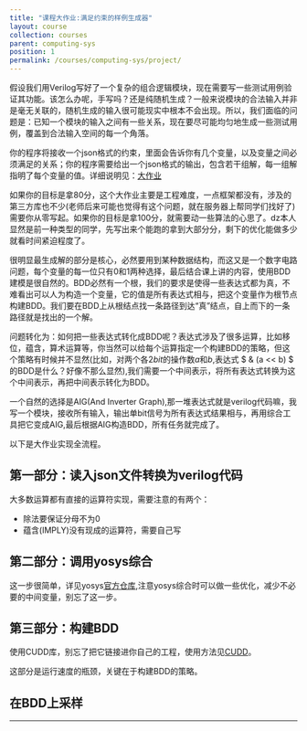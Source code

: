 ```yaml
---
title: "课程大作业:满足约束的样例生成器"
layout: course
collection: courses
parent: computing-sys
position: 1
permalink: /courses/computing-sys/project/
---
```


假设我们用Verilog写好了一个复杂的组合逻辑模块，现在需要写一些测试用例验证其功能。该怎么办呢，手写吗？还是纯随机生成？一般来说模块的合法输入并非是毫无关联的，随机生成的输入很可能现实中根本不会出现。所以，我们面临的问题是：已知一个模块的输入之间有一些关系，现在要尽可能均匀地生成一些测试用例，覆盖到合法输入空间的每一个角落。


你的程序将接收一个json格式的约束，里面会告诉你有几个变量，以及变量之间必须满足的关系；你的程序需要给出一个json格式的输出，包含若干组解，每一组解指明了每个变量的值。详细说明见：[大作业](https://github.com/pku-liang/sv-sampler-lab)

如果你的目标是拿80分，这个大作业主要是工程难度，一点框架都没有，涉及的第三方库也不少(老师后来可能也觉得有这个问题，就在服务器上帮同学们找好了)需要你从零写起。如果你的目标是拿100分，就需要动一些算法的心思了。dz本人显然是前一种类型的同学，先写出来个能跑的拿到大部分分，剩下的优化能做多少就看时间紧迫程度了。

很明显最生成解的部分是核心，必然要用到某种数据结构，而这又是一个数字电路问题，每个变量的每一位只有0和1两种选择，最后结合课上讲的内容，使用BDD建模是很自然的。BDD必然有一个根，我们的要求是使得一些表达式都为真，不难看出可以人为构造一个变量，它的值是所有表达式相与，把这个变量作为根节点构建BDD。我们要在BDD上从根结点找一条路径到达“真”结点，自上而下的一条路径就是找出的一个解。

问题转化为：如何把一些表达式转化成BDD呢？表达式涉及了很多运算，比如移位，蕴含，算术运算等，你当然可以给每个运算指定一个构建BDD的策略，但这个策略有时候并不显然(比如，对两个各$2bit$的操作数$a$和$b$,表达式 $ \& (a << b) $ 的BDD是什么？好像不那么显然),我们需要一个中间表示，将所有表达式转换为这个中间表示，再把中间表示转化为BDD。

一个自然的选择是AIG(And Inverter Graph),那一堆表达式就是verilog代码嘛，我写一个模块，接收所有输入，输出单bit信号为所有表达式结果相与，再用综合工具把它变成AIG,最后根据AIG构造BDD，所有任务就完成了。

以下是大作业实现全流程。

## 第一部分：读入json文件转换为verilog代码

大多数运算都有直接的运算符实现，需要注意的有两个：

- 除法要保证分母不为0
- 蕴含(IMPLY)没有现成的运算符，需要自己写

## 第二部分：调用yosys综合


这一步很简单，详见yosys[官方仓库](https://github.com/YosysHQ/yosys),注意yosys综合时可以做一些优化，减少不必要的中间变量，别忘了这一步。

## 第三部分：构建BDD

使用CUDD库，别忘了把它链接进你自己的工程，使用方法见[CUDD](https://github.com/The-OpenROAD-Project/cudd)。

这部分是运行速度的瓶颈，关键在于构建BDD的策略。


## 在BDD上采样

---


